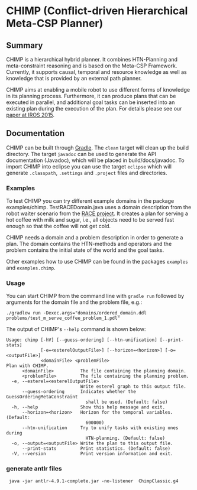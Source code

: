 CHIMP (Conflict-driven Hierarchical Meta-CSP Planner)
=====================================================

Summary
-------

CHIMP is a hierarchical hybrid planner. It combines HTN-Planning and meta-constraint reasoning and is based on the Meta-CSP Framework. Currently, it supports causal, temporal and resource knowledge as well as knowledge that is provided by an external path planner.

CHIMP aims at enabling a mobile robot to use different forms of knowledge in its planning process. Furthermore, it can produce plans that can be executed in parallel, and additional goal tasks can be inserted into an existing plan during the execution of the plan. For details please see our [paper at IROS 2015][iros-paper].

[iros-paper]: http://aass.oru.se/~mmi/papers/iros15-chimp.pdf


Documentation
-------------

CHIMP can be built through [Gradle](http://gradle.org).
The `clean` target will clean up the build directory. The target `javadoc` can be used to generate the API documentation (Javadoc), which will be placed in build/docs/javadoc.
To import CHIMP into eclipse you can use the target `eclipse` which will generate `.classpath`, `.settings` and `.project` files and directories.

### Examples ###

To test CHIMP you can try different example domains in the package examples/chimp. TestRACEDomain.java uses a domain description from the robot waiter scenario from the [RACE project](http://project-race.eu/). It creates a plan for serving a hot coffee with milk and sugar, i.e., all objects need to be served fast enough so that the coffee will not get cold.

CHIMP needs a domain and a problem description in order to generate a plan. The domain contains the HTN-methods and operators and the problem contains the initial state of the world and the goal tasks.

Other examples how to use CHIMP can be found in the packages `examples` and `examples.chimp`.

### Usage ###

You can start CHIMP from the command line with `gradle run` followed by arguments for the domain file and the problem file, e.g.:

```
./gradlew run -Dexec.args="domains/ordered_domain.ddl problems/test_m_serve_coffee_problem_1.pdl"
```

The output of CHIMP's `--help` command is shown below:
```
Usage: chimp [-hV] [--guess-ordering] [--htn-unification] [--print-stats]
             [-e=<esterelOutputFile>] [--horizon=<horizon>] [-o=<outputFile>]
             <domainFile> <problemFile>
Plan with CHIMP.
      <domainFile>          The file containing the planning domain.
      <problemFile>         The file containing the planning problem.
  -e, --esterel=<esterelOutputFile>
                            Write esterel graph to this output file.
      --guess-ordering      Indicates whether the GuessOrderingMetaConstraint
                              shall be used. (Default: false)
  -h, --help                Show this help message and exit.
      --horizon=<horizon>   Horizon for the temporal variables. (Default:
                              600000)
      --htn-unification     Try to unify tasks with existing ones during
                              HTN-planning. (Default: false)
  -o, --output=<outputFile> Write the plan to this output file.
      --print-stats         Print statistics. (Default: false)
  -V, --version             Print version information and exit.
```

### generate antlr files ###


```
 java -jar antlr-4.9.1-complete.jar -no-listener  ChimpClassic.g4
```

